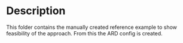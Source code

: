 # Description

This folder contains the manually created reference example to show feasibility of the approach. From this the ARD config is created.